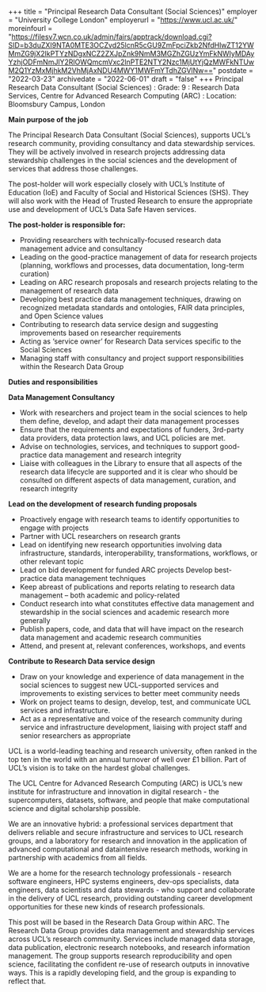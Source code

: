 +++
title = "Principal Research Data Consultant (Social Sciences)"
employer = "University College London"
employerurl = "https://www.ucl.ac.uk/"
moreinfourl = "https://filesv7.wcn.co.uk/admin/fairs/apptrack/download.cgi?SID=b3duZXI9NTA0MTE3OCZvd25lcnR5cGU9ZmFpciZkb2NfdHlwZT12YWMmZG9jX2lkPTYzNDgxNCZ2ZXJpZnk9NmM3MGZhZGUzYmFkNWIyMDAyYzhjODFmNmJlY2RlOWQmcmVxc2lnPTE2NTY2Nzc1MjUtYjQzMWFkNTUwM2Q1YzMxMjhkM2VhMjAxNDU4MWY1MWFmYTdhZGVlNw=="
postdate = "2022-03-23"
archivedate = "2022-06-01"
draft = "false"
+++
Principal Research Data Consultant (Social Sciences)
: Grade: 9
: Research Data Services, Centre for Advanced Research Computing (ARC)
: Location: Bloomsbury Campus, London

**Main purpose of the job**

The Principal Research Data Consultant (Social Sciences), supports UCL’s research community, providing consultancy and data stewardship services. They will be actively involved in research projects addressing data stewardship challenges in the social sciences and the development of services that address those challenges.

The post-holder will work especially closely with UCL’s Institute of Education (IoE) and Faculty of Social and Historical Sciences (SHS). They will also work with the Head of Trusted Research to ensure the appropriate use and development of UCL’s Data Safe Haven services.

**The post-holder is responsible for:**

- Providing researchers with technically-focused
research data management advice and consultancy
- Leading on the good-practice management of data
for research projects (planning, workflows and
processes, data documentation, long-term curation)
- Leading on ARC research proposals and research
projects relating to the management of research data
- Developing best practice data management
techniques, drawing on recognized metadata
standards and ontologies, FAIR data principles, and
Open Science values
- Contributing to research data service design and
suggesting improvements based on researcher
requirements
- Acting as ‘service owner’ for Research Data services
specific to the Social Sciences
- Managing staff with consultancy and project support
responsibilities within the Research Data Group

**Duties and responsibilities**

**Data Management Consultancy**

- Work with researchers and project team in the social
sciences to help them define, develop, and adapt
their data management processes
- Ensure that the requirements and expectations of
funders, 3rd-party data providers, data protection
laws, and UCL policies are met.
- Advise on technologies, services, and techniques to
support good-practice data management and
research integrity
- Liaise with colleagues in the Library to ensure that
all aspects of the research data lifecycle are
supported and it is clear who should be consulted on
different aspects of data management, curation, and
research integrity

**Lead on the development of research funding proposals**

- Proactively engage with research teams to identify
opportunities to engage with projects
- Partner with UCL researchers on research grants
- Lead on identifying new research opportunities
involving data infrastructure, standards,
interoperability, transformations, workflows, or other
relevant topic
- Lead on bid development for funded ARC projects
Develop best-practice data management techniques
- Keep abreast of publications and reports relating to
research data management – both academic and
policy-related
- Conduct research into what constitutes effective
data management and stewardship in the social
sciences and academic research more generally
- Publish papers, code, and data that will have impact
on the research data management and academic
research communities
- Attend, and present at, relevant conferences,
workshops, and events

**Contribute to Research Data service design** 

- Draw on your knowledge and experience of data
management in the social sciences to suggest new
UCL-supported services and improvements to
existing services to better meet community needs
- Work on project teams to design, develop, test, and
communicate UCL services and infrastructure.
- Act as a representative and voice of the research
community during service and infrastructure
development, liaising with project staff and senior
researchers as appropriate

UCL is a world-leading teaching and research university, often ranked in the top ten in the world with an annual turnover of well over £1 billion. Part of UCL’s vision is to take on the hardest global challenges.

The UCL Centre for Advanced Research Computing (ARC) is UCL’s new institute for infrastructure and innovation in digital research - the supercomputers, datasets, software, and people that make computational science and digital scholarship possible.

We are an innovative hybrid: a professional services department that delivers reliable and secure infrastructure and services to UCL research groups, and a laboratory for research and innovation in the application of advanced computational and dataintensive research methods, working in partnership with academics from all fields.

We are a home for the research technology professionals - research software engineers, HPC systems engineers, dev-ops specialists, data engineers, data scientists and data stewards - who support and collaborate in the delivery of UCL research, providing outstanding career development opportunities for these new kinds of research professionals.

This post will be based in the Research Data Group within ARC. The Research Data Group provides data management and stewardship services across UCL’s research community. Services include managed data storage, data publication, electronic research notebooks, and research information management. The group supports research reproducibility and open science, facilitating the confident re-use of research outputs in innovative ways. This is a rapidly developing field, and the group is expanding to reflect that.